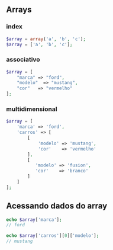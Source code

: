 ## Arrays
### index
```php
$array = array('a', 'b', 'c');
$array = ['a', 'b', 'c'];
```

### associativo
```php
$array = [
	"marca" => "ford",
	"modelo"  => "mustang",
	"cor"   => "vermelho"
];
```

### multidimensional
```php
$array = [
	'marca' => 'ford',
	'carros' => [
	    [
			'modelo' => 'mustang',
			'cor'    => 'vermelho'
		],
		[
    	   'modelo' => 'fusion',
    	   'cor'    => 'branco'
    	]
	]
];
```

##  Acessando dados do array
```php
echo $array['marca'];
// ford

echo $array['carros'][0]['modelo'];
// mustang
```
<!--stackedit_data:
eyJoaXN0b3J5IjpbNjEzMTEzMDg0LDQzNjEwMzAzMywtMTM1MD
k5MTIzLC0yMTM3MjE4NDE4LDE4ODIzNzI0NzldfQ==
-->
